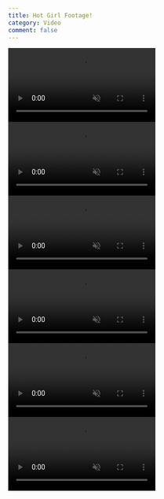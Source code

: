 ```yaml
---
title: Hot Girl Footage!
category: Video
comment: false
---
```


   <div class="container">
        <div class="videos">
            <video class="active" src="https://previews.customer.envatousercontent.com/files/24f4d0f3-6aa2-4f33-8124-40a5d9608e4a/video_preview_h264.mp4" muted></video>
            <video src="https://alfazzafashion.github.io/assets/videos/vid1.mp4" muted></video>
            <video src="https://alfazzafashion.github.io/assets/videos/vid2.mp4" muted></video>
            <video src="https://alfazzafashion.github.io/assets/videos/vid3.mp4" muted></video>
            <video src="https://previews.customer.envatousercontent.com/files/98549940-01d7-46dd-bb95-49928e091e3e/video_preview_h264.mp4" muted></video>
        </div>
        <div class="main-video">
            <video src="https://previews.customer.envatousercontent.com/files/98549940-01d7-46dd-bb95-49928e091e3e/video_preview_h264.mp4" muted controls autoplay></video>
        </div>
    <div class="overlay">
    </div>
    </div>

   <script>

        $(document).ready(function(){

            $('.videos video').click(function(){

                $(this).addClass('active').siblings().removeClass('active');

                var src = $(this).attr('src');
                $('.main-video video').attr('src',src);
            });
        });

</script>
